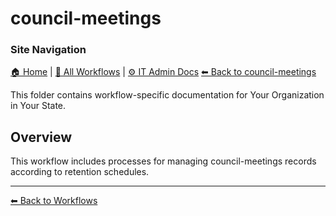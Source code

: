 # council-meetings

### Site Navigation
[🏠 Home](../../README.md) | [📂 All Workflows](../../users/users.md) | [⚙ IT Admin Docs](../../it-admins/README.md)
[⬅ Back to council-meetings](../README.md)








This folder contains workflow-specific documentation for Your Organization in Your State.

## Overview
This workflow includes processes for managing council-meetings records according to retention schedules.

---
[⬅ Back to Workflows](../users.md)